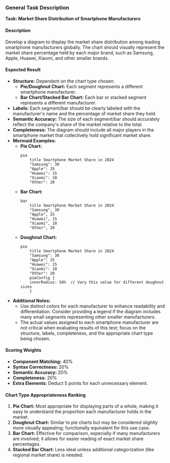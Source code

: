 ### General Task Description
**Task: Market Share Distribution of Smartphone Manufacturers**

#### Description
Develop a diagram to display the market share distribution among leading smartphone manufacturers globally. The chart should visually represent the market share percentage held by each major brand, such as Samsung, Apple, Huawei, Xiaomi, and other smaller brands.

#### Expected Result
* **Structure:** Dependent on the chart type chosen:
  - **Pie/Doughnut Chart:** Each segment represents a different smartphone manufacturer.
  - **Bar Chart/Stacked Bar Chart:** Each bar or stacked segment represents a different manufacturer.
* **Labels:** Each segment/bar should be clearly labeled with the manufacturer's name and the percentage of market share they hold.
* **Semantic Accuracy:** The size of each segment/bar should accurately reflect the company's share of the market relative to the total.
* **Completeness:** The diagram should include all major players in the smartphone market that collectively hold significant market share.
* **Mermaid Examples:**
  - **Pie Chart:**
    ```mermaid
    pie
        title Smartphone Market Share in 2024
        "Samsung": 30
        "Apple": 25
        "Huawei": 15
        "Xiaomi": 10
        "Other": 20
    ```
  - **Bar Chart:**
    ```mermaid
    bar
        title Smartphone Market Share in 2024
        "Samsung", 30
        "Apple", 25
        "Huawei", 15
        "Xiaomi", 10
        "Other", 20
    ```
  - **Doughnut Chart:**
    ```mermaid
    pie
        title Smartphone Market Share in 2024
        "Samsung": 30
        "Apple": 25
        "Huawei": 15
        "Xiaomi": 10
        "Other": 20
        pieConfig {
        innerRadius: 50%  // Vary this value for different doughnut sizes
        }
    ```
* **Additional Notes:** 
  - Use distinct colors for each manufacturer to enhance readability and differentiation. Consider providing a legend if the diagram includes many small segments representing other smaller manufacturers.
  - The actual values assigned to each smartphone manufacturer are not critical when evaluating results of this test; focus on the structure, labels, completeness, and the appropriate chart type being chosen.

#### Scoring Weights
* **Component Matching:** 40%
* **Syntax Correctness:** 20%
* **Semantic Accuracy:** 20%
* **Completeness:** 20%
* **Extra Elements:** Deduct 5 points for each unnecessary element.

#### Chart Type Appropriateness Ranking
1. **Pie Chart:** Most appropriate for displaying parts of a whole, making it easy to understand the proportion each manufacturer holds in the market.
2. **Doughnut Chart:** Similar to pie charts but may be considered slightly more visually appealing; functionally equivalent for this use case.
3. **Bar Chart:** Effective for comparison, especially if many manufacturers are involved; it allows for easier reading of exact market share percentages.
4. **Stacked Bar Chart:** Less ideal unless additional categorization (like regional market share) is needed.

